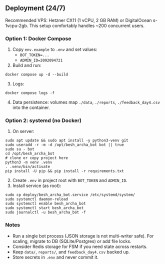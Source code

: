 ## Deployment (24/7)

Recommended VPS: Hetzner CX11 (1 vCPU, 2 GB RAM) or DigitalOcean s-1vcpu-2gb. This setup comfortably handles ~200 concurrent users.

### Option 1: Docker Compose
1. Copy `env.example` to `.env` and set values:
   - `BOT_TOKEN=...`
   - `ADMIN_ID=2092094721`
2. Build and run:
```
docker compose up -d --build
```
3. Logs:
```
docker compose logs -f
```
4. Data persistence: volumes map `./data`, `./reports`, `./feedback_day4.csv` into the container.

### Option 2: systemd (no Docker)
1. On server:
```
sudo apt update && sudo apt install -y python3-venv git
sudo useradd -r -m -d /opt/besh_archa_bot bot || true
sudo su - bot
cd /opt/besh_archa_bot
# clone or copy project here
python3 -m venv .venv
. .venv/bin/activate
pip install -U pip && pip install -r requirements.txt
```
2. Create `.env` in project root with `BOT_TOKEN` and `ADMIN_ID`.
3. Install service (as root):
```
sudo cp deploy/besh_archa_bot.service /etc/systemd/system/
sudo systemctl daemon-reload
sudo systemctl enable besh_archa_bot
sudo systemctl start besh_archa_bot
sudo journalctl -u besh_archa_bot -f
```

### Notes
- Run a single bot process (JSON storage is not multi-writer safe). For scaling, migrate to DB (SQLite/Postgres) or add file locks.
- Consider Redis storage for FSM if you need state across restarts.
- Keep `data/`, `reports/`, and `feedback_day4.csv` backed up.
- Store secrets in `.env` and never commit it.
